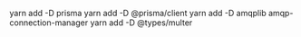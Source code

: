 yarn add -D prisma
yarn add -D @prisma/client
yarn add -D amqplib amqp-connection-manager
yarn add -D @types/multer
